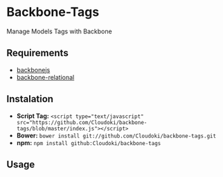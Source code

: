 # Backbone-Tags

Manage Models Tags with Backbone

## Requirements

- [backbonejs](http://backbonejs.org/)
- [backbone-relational](http://backbonerelational.org/)

## Instalation

- **Script Tag:** `<script type="text/javascript" src="https://github.com/Cloudoki/backbone-tags/blob/master/index.js"></script>`
- **Bower:** `bower install git://github.com/Cloudoki/backbone-tags.git`
- **npm:** `npm install github:Cloudoki/backbone-tags`

##  Usage

```javascript
  
```
